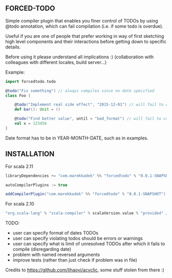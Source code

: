 ## FORCED-TODO

Simple compiler plugin that enables you finer control of TODOs
by using @todo annotation, which can fail compilation (i.e. if some todo is overdue).

Useful if you are one of people that prefer working in way of first sketching high level components and their interactions
before getting down to specific details.

Before using it please understand all implications :) (collaboration with colleagues with different locales,
build server...)

Example:
```scala
import forcedtodo.todo

@todo("Fix something") // always compiles since no date specified
class Foo {

    @todo("Implement real side effect", "2015-12-01") // will fail to compile after that day
    def bar(): Unit = ()

    @todo("Find better value", until = "bad_format") // will fail to compile because of invalid format
    val x = 123456
}
```

Date format has to be in YEAR-MONTH-DATE, such as in examples.

## INSTALLATION
For scala 2.11
```scala
libraryDependencies += "com.marekkadek" %% "forcedtodo" % "0.0.1-SNAPSHOT" % "provided"

autoCompilerPlugins := true

addCompilerPlugin("com.marekkadek" %% "forcedtodo" % "0.0.1-SNAPSHOT")
```

For scala 2.10
```scala
"org.scala-lang" % "scala-compiler" % scalaVersion.value % "provided" // needed for 2.10.x only
```

TODO:
- user can specify format of dates TODOs
- user can specify violating todos should be errors or warnings
- user can specify what is limit of unresolved TODOs after which it fails to compile (disregarding date)
- problem with named reversed arguments
- improve tests (rather than just check if problem was in file)

Credits to https://github.com/lihaoyi/acyclic, some stuff stolen from there :)

